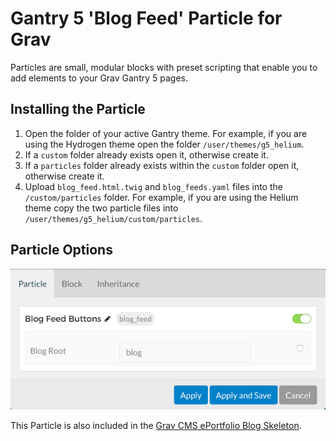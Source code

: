 # Gantry 5 'Blog Feed' Particle for Grav

Particles are small, modular blocks with preset scripting that enable you to add elements to your Grav Gantry 5 pages.

## Installing the Particle

1. Open the folder of your active Gantry theme. For example, if you are using the Hydrogen theme open the folder `/user/themes/g5_helium`.
2. If a `custom` folder already exists open it, otherwise create it.
3. If a `particles` folder already exists within the `custom` folder open it, otherwise create it.
4. Upload `blog_feed.html.twig` and `blog_feeds.yaml` files into the `/custom/particles` folder. For example, if you are using the Helium theme copy the two particle files into `/user/themes/g5_helium/custom/particles`.

## Particle Options
!['Blog Feed' options](https://github.com/paulhibbitts/github-repo-images/blob/master/blog-feed-options.png?raw=true)

This Particle is also included in the [Grav CMS ePortfolio Blog Skeleton](https://github.com/hibbitts-design/grav-skeleton-eportfolio-blog).
